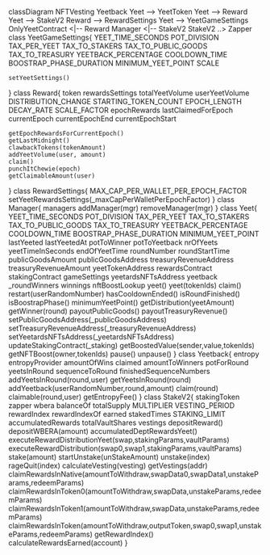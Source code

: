 classDiagram
NFTVesting
Yeetback
Yeet --> YeetToken
Yeet --> Reward
Yeet --> StakeV2
Reward --> RewardSettings
Yeet --> YeetGameSettings
OnlyYeetContract <|-- Reward
Manager <|-- StakeV2
StakeV2 ..> Zapper
class YeetGameSettings{
    YEET_TIME_SECONDS
    POT_DIVISION
    TAX_PER_YEET
    TAX_TO_STAKERS
    TAX_TO_PUBLIC_GOODS
    TAX_TO_TREASURY
    YEETBACK_PERCENTAGE
    COOLDOWN_TIME
    BOOSTRAP_PHASE_DURATION
    MINIMUM_YEET_POINT
    SCALE

    setYeetSettings()
}
class Reward{
    token
    rewardsSettings
    totalYeetVolume
    userYeetVolume
    DISTRIBUTION_CHANGE
    STARTING_TOKEN_COUNT
    EPOCH_LENGTH
    DECAY_RATE
    SCALE_FACTOR
    epochRewards
    lastClaimedForEpoch
    currentEpoch
    currentEpochEnd
    currentEpochStart

    getEpochRewardsForCurrentEpoch()
	getLastMidnight()
	clawbackTokens(tokenAmount)
	addYeetVolume(user, amount)
	claim()
	punchItChewie(epoch)
    getClaimableAmount(user)
}
class RewardSettings{
    MAX_CAP_PER_WALLET_PER_EPOCH_FACTOR
    setYeetRewardsSettings(_maxCapPerWalletPerEpochFactor)
}
class Manager{
    managers
    addManager(mgr)
    removeManager(mgr)
}
class Yeet{
    YEET_TIME_SECONDS
    POT_DIVISION
    TAX_PER_YEET
    TAX_TO_STAKERS
    TAX_TO_PUBLIC_GOODS
    TAX_TO_TREASURY
    YEETBACK_PERCENTAGE
    COOLDOWN_TIME
    BOOSTRAP_PHASE_DURATION
    MINIMUM_YEET_POINT
    lastYeeted
    lastYeetedAt
    potToWinner
    potToYeetback
    nrOfYeets
    yeetTimeInSeconds
    endOfYeetTime
    roundNumber
    roundStartTime
    publicGoodsAmount
    publicGoodsAddress
    treasuryRevenueAddress
    treasuryRevenueAmount
    yeetTokenAddress
    rewardsContract
    stakingContract
    gameSettings
    yeetardsNFTsAddress
    yeetback
    _roundWinners
    winnings
    nftBoostLookup
    yeet()
    yeet(tokenIds)
    claim()
    restart(userRandomNumber)
    hasCooldownEnded()
    isRoundFinished()
    isBoostrapPhase()
    minimumYeetPoint()
    getDistribution(yeetAmount)
    getWinner(round)
    payoutPublicGoods()
    payoutTreasuryRevenue()
    setPublicGoodsAddress(_publicGoodsAddress)
    setTreasuryRevenueAddress(_treasuryRevenueAddress)
    setYeetardsNFTsAddress(_yeetardsNFTsAddress)
    updateStakingContract(_staking)
    getBoostedValue(sender,value,tokenIds)
    getNFTBoost(owner,tokenIds)
    pause()
    unpause()
}
class Yeetback{
    entropy
    entropyProvider
    amountOfWins
    claimed
    amountToWinners
    potForRound
    yeetsInRound
    sequenceToRound
    finishedSequenceNumbers
    addYeetsInRound(round,user)
    getYeetsInRound(round)
    addYeetback(userRandomNumber,round,amount)
    claim(round)
    claimable(round,user)
    getEntropyFee()
}
class StakeV2{
    stakingToken
    zapper
    wbera
    balanceOf
    totalSupply
    MULTIPLIER
    VESTING_PERIOD
    rewardIndex
    rewardIndexOf
    earned
    stakedTimes
    STAKING_LIMIT
    accumulatedRewards
    totalVaultShares
    vestings
    depositReward()
    depositWBERA(amount)
    accumulatedDeptRewardsYeet()
    executeRewardDistributionYeet(swap,stakingParams,vaultParams)
    executeRewardDistribution(swap0,swap1,stakingParams,vaultParams)
    stake(amount)
    startUnstake(unStakeAmount)
    unstake(index)
    rageQuit(index)
    calculateVesting(vesting)
    getVestings(addr)
    claimRewardsInNative(amountToWithdraw,swapData0,swapData1,unstakeParams,redeemParams)
    claimRewardsInToken0(amountToWithdraw,swapData,unstakeParams,redeemParams)
    claimRewardsInToken1(amountToWithdraw,swapData,unstakeParams,redeemParams)
    claimRewardsInToken(amountToWithdraw,outputToken,swap0,swap1,unstakeParams,redeemParams)
    getRewardIndex()
    calculateRewardsEarned(account)
}